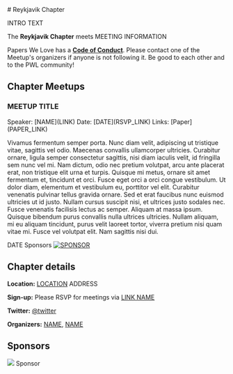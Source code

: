 <article class="chapter">
<section class="primary">
# Reykjavik Chapter

INTRO TEXT

The **Reykjavik Chapter** meets MEETING INFORMATION

Papers We Love has a **[Code of Conduct](https://github.com/papers-we-love/papers-we-love/blob/master/CODE_OF_CONDUCT.md)**. Please contact one of the Meetup's organizers if anyone is not following it. Be good to each other and to the PWL community!

## Chapter Meetups

### MEETUP TITLE
<span class="meta">
Speaker: [NAME](LINK)
Date: [DATE](RSVP_LINK)
Links: [Paper](PAPER_LINK)
</span>

Vivamus fermentum semper porta. Nunc diam velit, adipiscing ut tristique vitae, sagittis vel odio. Maecenas convallis ullamcorper ultricies. Curabitur ornare, ligula semper consectetur sagittis, nisi diam iaculis velit, id fringilla sem nunc vel mi. Nam dictum, odio nec pretium volutpat, arcu ante placerat erat, non tristique elit urna et turpis. Quisque mi metus, ornare sit amet fermentum et, tincidunt et orci. Fusce eget orci a orci congue vestibulum. Ut dolor diam, elementum et vestibulum eu, porttitor vel elit. Curabitur venenatis pulvinar tellus gravida ornare. Sed et erat faucibus nunc euismod ultricies ut id justo. Nullam cursus suscipit nisi, et ultrices justo sodales nec. Fusce venenatis facilisis lectus ac semper. Aliquam at massa ipsum. Quisque bibendum purus convallis nulla ultrices ultricies. Nullam aliquam, mi eu aliquam tincidunt, purus velit laoreet tortor, viverra pretium nisi quam vitae mi. Fusce vel volutpat elit. Nam sagittis nisi dui.

<p class="chapter-sponsor">
DATE Sponsors
  <a href="SPONSOR_LINK" class="sponsor"><img class="sponsor" src="IMAGE_URL" title="SPONSOR" /></a>
</p>

</section>
<section class="secondary">
<h2>Chapter details</h2>
<p>
<strong>Location:</strong>
<a href="MAP">LOCATION</a> ADDRESS
</p>
<p>
<strong>Sign-up:</strong>
Please RSVP for meetings via <a href="RSVP_LINK">LINK NAME</a>
</p>
<p>
<strong>Twitter:</strong>
<a href="https://twitter.com/TWITTER">@twitter</a>
</p>
<p>
<strong>Organizers:</strong>
<a href="URL">NAME</a>, <a href="URL">NAME</a>
</p>
<h2>Sponsors</h2>
<p class="sponsor">
<a href="SPONSOR_URL"><img src="IMG_URL" /></a>
Sponsor
</p>
</section>
</article>
